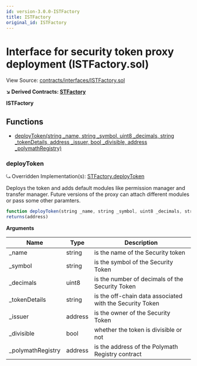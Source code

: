 ```yaml
---
id: version-3.0.0-ISTFactory
title: ISTFactory
original_id: ISTFactory
---
```


# Interface for security token proxy deployment (ISTFactory.sol)

View Source: [contracts/interfaces/ISTFactory.sol](../../contracts/interfaces/ISTFactory.sol)

**↘ Derived Contracts: [STFactory](STFactory.md)**

**ISTFactory**

## Functions

- [deployToken(string _name, string _symbol, uint8 _decimals, string _tokenDetails, address _issuer, bool _divisible, address _polymathRegistry)](#deploytoken)

### deployToken

⤿ Overridden Implementation(s): [STFactory.deployToken](STFactory.md#deploytoken)

Deploys the token and adds default modules like permission manager and transfer manager.
Future versions of the proxy can attach different modules or pass some other paramters.

```js
function deployToken(string _name, string _symbol, uint8 _decimals, string _tokenDetails, address _issuer, bool _divisible, address _polymathRegistry) external nonpayable
returns(address)
```

**Arguments**

| Name        | Type           | Description  |
| ------------- |------------- | -----|
| _name | string | is the name of the Security token | 
| _symbol | string | is the symbol of the Security Token | 
| _decimals | uint8 | is the number of decimals of the Security Token | 
| _tokenDetails | string | is the off-chain data associated with the Security Token | 
| _issuer | address | is the owner of the Security Token | 
| _divisible | bool | whether the token is divisible or not | 
| _polymathRegistry | address | is the address of the Polymath Registry contract | 

